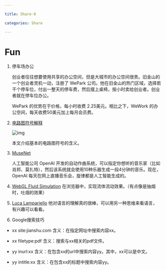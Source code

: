 ```yaml
---

title: Share-9

categories: Share

---
```


# Fun

1. 停车场办公

   创业者往往想要使用共享的办公空间，但是大城市的办公空间很贵。旧金山的一个创业者灵机一动，注册了 WePark 公司。他在旧金山的热门区域，选择若干个停车位，付出一整天的停车费，然后摆上桌椅，按小时卖给创业者。创业者就在停车位办公。

   WePark 的优势在于价格，每小时收费 2.25美元。相比之下，WeWork 的办公空间，每天收费50美元加上每月会员费。

2. [电路图符号解释](https://learn.sparkfun.com/tutorials/how-to-read-a-schematic/all)

   ![img](https://www.wangbase.com/blogimg/asset/201905/bg2019052415.jpg)

   本文介绍基本的电路图符号的含义。
   
3. [MuseNet](https://openai.com/blog/musenet/)

   人工智能公司 OpenAI 开发的自动作曲系统，可以指定你想听的音乐家（比如肖邦、莫扎特），然后该系统就会使用10种乐器生成一段4分钟的音乐。现在，OpenAI 每天在网上直播音乐会，旋律都是人工智能生成的。
   
4. [WebGL Fluid Simulation](https://developer.download.nvidia.cn/books/HTML/gpugems/gpugems_ch38.html)
  在浏览器中，实现流体流动效果。（有点像是抽烟时，吐烟的效果）

5. [Luca Lampariello](https://www.lucalampariello.com/about/)
  他对语言的理解真的很棒，可以用另一种思维来看语言，有兴趣可以看看。

6. Google搜索技巧
- xx site:jianshu.com   含义：在指定网址中搜索内容xx。

- xx filetype:pdf           含义：搜索与xx相关的pdf文件。

- yy inurl:xx                 含义：在包含xx的url中搜索内容yy。其中，xx可以是中文。

- yy intitle:xx                含义：在包含xx的标题中搜索内容yy。





